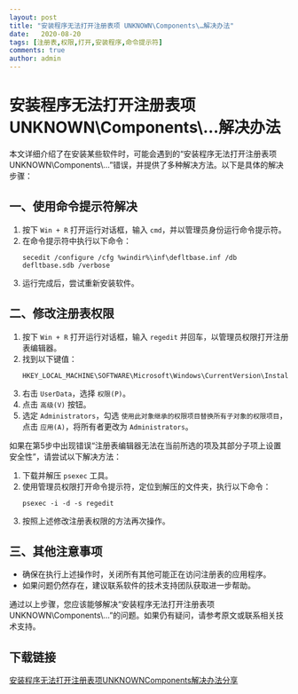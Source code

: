 ```yaml
---
layout: post
title: "安装程序无法打开注册表项 UNKNOWN\Components\…解决办法"
date:   2020-08-20
tags: [注册表,权限,打开,安装程序,命令提示符]
comments: true
author: admin
---
```

# 安装程序无法打开注册表项 UNKNOWN\Components\…解决办法

本文详细介绍了在安装某些软件时，可能会遇到的“安装程序无法打开注册表项 UNKNOWN\Components\…”错误，并提供了多种解决方法。以下是具体的解决步骤：

## 一、使用命令提示符解决

1. 按下 `Win + R` 打开运行对话框，输入 `cmd`，并以管理员身份运行命令提示符。
2. 在命令提示符中执行以下命令：
   ```
   secedit /configure /cfg %windir%\inf\defltbase.inf /db defltbase.sdb /verbose
   ```
3. 运行完成后，尝试重新安装软件。

## 二、修改注册表权限

1. 按下 `Win + R` 打开运行对话框，输入 `regedit` 并回车，以管理员权限打开注册表编辑器。
2. 找到以下键值：
   ```
   HKEY_LOCAL_MACHINE\SOFTWARE\Microsoft\Windows\CurrentVersion\Installer\UserData
   ```
3. 右击 `UserData`，选择 `权限(P)`。
4. 点击 `高级(V)` 按钮。
5. 选定 `Administrators`，勾选 `使用此对象继承的权限项目替换所有子对象的权限项目`，点击 `应用(A)`，将所有者更改为 `Administrators`。

如果在第5步中出现错误“注册表编辑器无法在当前所选的项及其部分子项上设置安全性”，请尝试以下解决方法：

1. 下载并解压 `psexec` 工具。
2. 使用管理员权限打开命令提示符，定位到解压的文件夹，执行以下命令：
   ```
   psexec -i -d -s regedit
   ```
3. 按照上述修改注册表权限的方法再次操作。

## 三、其他注意事项

- 确保在执行上述操作时，关闭所有其他可能正在访问注册表的应用程序。
- 如果问题仍然存在，建议联系软件的技术支持团队获取进一步帮助。

通过以上步骤，您应该能够解决“安装程序无法打开注册表项 UNKNOWN\Components\…”的问题。如果仍有疑问，请参考原文或联系相关技术支持。

## 下载链接

[安装程序无法打开注册表项UNKNOWNComponents解决办法分享](https://pan.quark.cn/s/d98eea92a074)